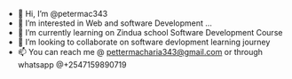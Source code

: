 - 👋 Hi, I’m @petermac343
- 👀 I’m interested in Web and software Development ...
- 🌱 I’m currently learning on Zindua school Software Development Course
- 💞️ I’m looking to collaborate on software devlopment learning journey
- 📫 You can reach me @ pettermacharia343@gmail.com or through whatsapp @+2547159890719

<!---
petermac343/petermac343 is a ✨ special ✨ repository because its `README.md` (this file) appears on your GitHub profile.
You can click the Preview link to take a look at your changes.
--->
